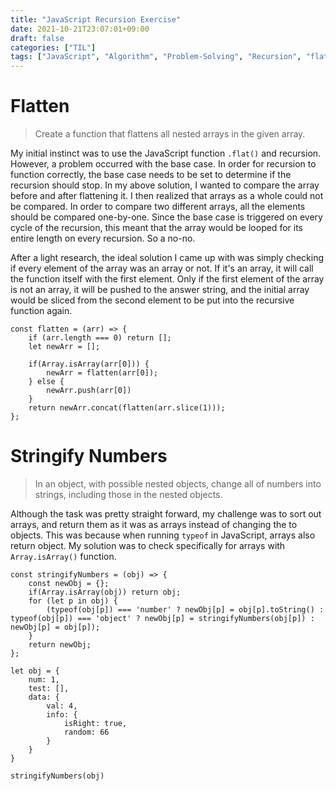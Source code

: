 ```yaml
---
title: "JavaScript Recursion Exercise"
date: 2021-10-21T23:07:01+09:00
draft: false
categories: ["TIL"]
tags: ["JavaScript", "Algorithm", "Problem-Solving", "Recursion", "flat"]
---
```


# Flatten

> Create a function that flattens all nested arrays in the given array.

My initial instinct was to use the JavaScript function `.flat()` and recursion.
However, a problem occurred with the base case. In order for recursion to function correctly, the base case needs to be set to determine if the recursion should stop. In my above solution, I wanted to compare the array before and after flattening it. I then realized that arrays as a whole could not be compared. In order to compare two different arrays, all the elements should be compared one-by-one. Since the base case is triggered on every cycle of the recursion, this meant that the array would be looped for its entire length on every recursion. So a no-no.

After a light research, the ideal solution I came up with was simply checking if every element of the array was an array or not. If it's an array, it will call the function itself with the first element. Only if the first element of the array is not an array, it will be pushed to the answer string, and the initial array would be sliced from the second element to be put into the recursive function again.

```JS
const flatten = (arr) => {
    if (arr.length === 0) return [];
    let newArr = [];

    if(Array.isArray(arr[0])) {
        newArr = flatten(arr[0]);
    } else {
        newArr.push(arr[0])
    }
    return newArr.concat(flatten(arr.slice(1)));
};
```

# Stringify Numbers

> In an object, with possible nested objects, change all of numbers into strings, including those in the nested objects.

Although the task was pretty straight forward, my challenge was to sort out arrays, and return them as it was as arrays instead of changing the to objects. This was because when running `typeof` in JavaScript, arrays also return object. My solution was to check specifically for arrays with `Array.isArray()` function.

```JS
const stringifyNumbers = (obj) => {
    const newObj = {};
    if(Array.isArray(obj)) return obj;
    for (let p in obj) {
        (typeof(obj[p]) === 'number' ? newObj[p] = obj[p].toString() : typeof(obj[p]) === 'object' ? newObj[p] = stringifyNumbers(obj[p]) : newObj[p] = obj[p]);
    }
    return newObj;
};

let obj = {
    num: 1,
    test: [],
    data: {
        val: 4,
        info: {
            isRight: true,
            random: 66
        }
    }
}

stringifyNumbers(obj)
```
